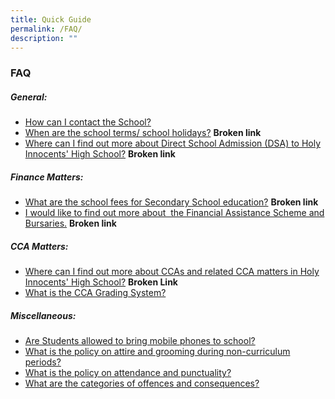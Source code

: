 ```yaml
---
title: Quick Guide
permalink: /FAQ/
description: ""
---
```

### **FAQ**

##### **General:**
* [How can I contact the School?](https://staging.d2xn9n00fw62s4.amplifyapp.com/contact-us/)
* [When are the school terms/ school holidays?](https://www.moe.gov.sg/education/school-terms-and-holidays#pri-sec-sch-term-2018) **Broken link**
* [Where can I find out more about Direct School Admission (DSA) to Holy Innocents' High School?](https://holyinnocentshigh.moe.edu.sg/curriculum/programmes/direct-school-admission-2020) **Broken link**

##### **Finance Matters:**
* [What are the school fees for Secondary School education?](https://www.moe.gov.sg/education/secondary) **Broken link**
* [I would like to find out more about  the Financial Assistance Scheme and Bursaries.](https://www.moe.gov.sg/education/financial-assistance/moe-financial-assistance-scheme-(fas)) **Broken link**

##### **CCA Matters:**
* [Where can I find out more about CCAs and related CCA matters in Holy Innocents' High School?](https://holyinnocentshigh.moe.edu.sg/curriculum/cca) **Broken Link**
* [What is the CCA Grading System?](https://drive.google.com/file/d/0B2pbdW9B5cI3dnQ1VTdMQXRDT3M/edit)

##### **Miscellaneous:**
* [Are Students allowed to bring mobile phones to school?](https://drive.google.com/file/d/1rWLkdDh12_Y-u-Y1RZxJxhBEvX-7UlY5/view)
* [What is the policy on attire and grooming during non-curriculum periods?](https://drive.google.com/file/d/1rWLkdDh12_Y-u-Y1RZxJxhBEvX-7UlY5/view)
* [What is the policy on attendance and punctuality?](https://drive.google.com/file/d/1rWLkdDh12_Y-u-Y1RZxJxhBEvX-7UlY5/view)
* [What are the categories of offences and consequences?](https://drive.google.com/file/d/1rWLkdDh12_Y-u-Y1RZxJxhBEvX-7UlY5/view)